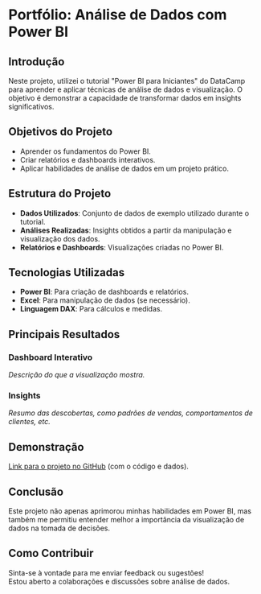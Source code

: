 # Portfólio: Análise de Dados com Power BI

## Introdução
Neste projeto, utilizei o tutorial "Power BI para Iniciantes" do DataCamp para aprender e aplicar técnicas de análise de dados e visualização. O objetivo é demonstrar a capacidade de transformar dados em insights significativos.

## Objetivos do Projeto
- Aprender os fundamentos do Power BI.
- Criar relatórios e dashboards interativos.
- Aplicar habilidades de análise de dados em um projeto prático.

## Estrutura do Projeto
- **Dados Utilizados**: Conjunto de dados de exemplo utilizado durante o tutorial.
- **Análises Realizadas**: Insights obtidos a partir da manipulação e visualização dos dados.
- **Relatórios e Dashboards**: Visualizações criadas no Power BI.

## Tecnologias Utilizadas
- **Power BI**: Para criação de dashboards e relatórios.
- **Excel**: Para manipulação de dados (se necessário).
- **Linguagem DAX**: Para cálculos e medidas.

## Principais Resultados
### Dashboard Interativo
*Descrição do que a visualização mostra.*

### Insights
*Resumo das descobertas, como padrões de vendas, comportamentos de clientes, etc.*

## Demonstração
[Link para o projeto no GitHub](#) (com o código e dados).

## Conclusão
Este projeto não apenas aprimorou minhas habilidades em Power BI, mas também me permitiu entender melhor a importância da visualização de dados na tomada de decisões.

## Como Contribuir
Sinta-se à vontade para me enviar feedback ou sugestões!  
Estou aberto a colaborações e discussões sobre análise de dados.

